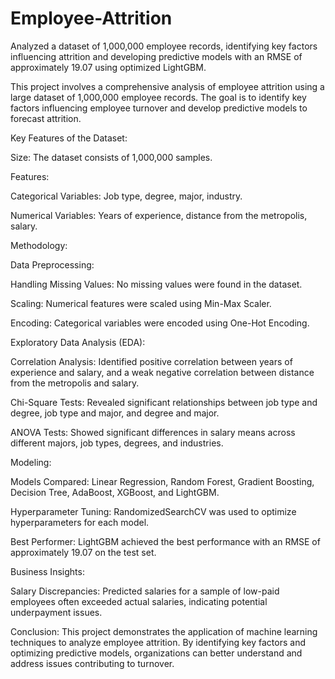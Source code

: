 # Employee-Attrition
Analyzed a dataset of 1,000,000 employee records, identifying key factors influencing attrition and developing predictive models with an RMSE of approximately 19.07 using optimized LightGBM.

This project involves a comprehensive analysis of employee attrition using a large dataset of 1,000,000 employee records. The goal is to identify key factors influencing employee turnover and develop predictive models to forecast attrition.

Key Features of the Dataset:

Size: The dataset consists of 1,000,000 samples.

Features:

Categorical Variables: Job type, degree, major, industry.

Numerical Variables: Years of experience, distance from the metropolis, salary.

Methodology:

Data Preprocessing:

Handling Missing Values: No missing values were found in the dataset.

Scaling: Numerical features were scaled using Min-Max Scaler.

Encoding: Categorical variables were encoded using One-Hot Encoding.

Exploratory Data Analysis (EDA):

Correlation Analysis: Identified positive correlation between years of experience and salary, and a weak negative correlation between distance from the metropolis and salary.

Chi-Square Tests: Revealed significant relationships between job type and degree, job type and major, and degree and major.

ANOVA Tests: Showed significant differences in salary means across different majors, job types, degrees, and industries.

Modeling:

Models Compared: Linear Regression, Random Forest, Gradient Boosting, Decision Tree, AdaBoost, XGBoost, and LightGBM.

Hyperparameter Tuning: RandomizedSearchCV was used to optimize hyperparameters for each model.

Best Performer: LightGBM achieved the best performance with an RMSE of approximately 19.07 on the test set.

Business Insights:

Salary Discrepancies: Predicted salaries for a sample of low-paid employees often exceeded actual salaries, indicating potential underpayment issues.

Conclusion:
This project demonstrates the application of machine learning techniques to analyze employee attrition. By identifying key factors and optimizing predictive models, organizations can better understand and address issues contributing to turnover.
